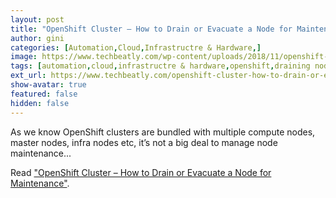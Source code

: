 ```yaml
---
layout: post
title: "OpenShift Cluster – How to Drain or Evacuate a Node for Maintenance"
author: gini
categories: [Automation,Cloud,Infrastructre & Hardware,]
image: https://www.techbeatly.com/wp-content/uploads/2018/11/openshift-cluster-how-to-drain-or-evacuate-a-node-for-maintenance.jpg
tags: [automation,cloud,infrastructre & hardware,openshift,draining node,how to drain node in kubernetes,how to drain node in openshift,how to evacuate kubernetes nodes,how to evacuate node in openshift,kubernetes,node drainnig,openshift cluster - how to drain or evacuate a node for maintenance,openshift node patching,]
ext_url: https://www.techbeatly.com/openshift-cluster-how-to-drain-or-evacuate-a-node-for-maintenance/
show-avatar: true
featured: false
hidden: false
---
```


As we know OpenShift clusters are bundled with multiple compute nodes, master nodes, infra nodes etc, it’s not a big deal to manage node maintenance...

Read ["OpenShift Cluster – How to Drain or Evacuate a Node for Maintenance"](https://www.techbeatly.com/openshift-cluster-how-to-drain-or-evacuate-a-node-for-maintenance/).